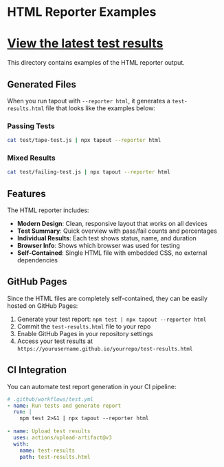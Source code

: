 # HTML Reporter Examples
# [View the latest test results](test-results.html)

This directory contains examples of the HTML reporter output.

## Generated Files

When you run tapout with `--reporter html`, it generates a `test-results.html` file that looks like the examples below:

### Passing Tests
```bash
cat test/tape-test.js | npx tapout --reporter html
```

### Mixed Results
```bash
cat test/failing-test.js | npx tapout --reporter html
```

## Features

The HTML reporter includes:

- **Modern Design**: Clean, responsive layout that works on all devices
- **Test Summary**: Quick overview with pass/fail counts and percentages  
- **Individual Results**: Each test shows status, name, and duration
- **Browser Info**: Shows which browser was used for testing
- **Self-Contained**: Single HTML file with embedded CSS, no external dependencies

## GitHub Pages

Since the HTML files are completely self-contained, they can be easily hosted on GitHub Pages:

1. Generate your test report: `npm test | npx tapout --reporter html`
2. Commit the `test-results.html` file to your repo
3. Enable GitHub Pages in your repository settings
4. Access your test results at `https://yourusername.github.io/yourrepo/test-results.html`

## CI Integration

You can automate test report generation in your CI pipeline:

```yaml
# .github/workflows/test.yml
- name: Run tests and generate report
  run: |
    npm test 2>&1 | npx tapout --reporter html
    
- name: Upload test results
  uses: actions/upload-artifact@v3
  with:
    name: test-results
    path: test-results.html
```
